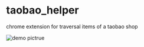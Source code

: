 taobao_helper
=============

chrome extension for traversal items of a taobao shop

![demo pictrue](https://raw.github.com/crane-may/taobao_helper/master/demo.jpg)
